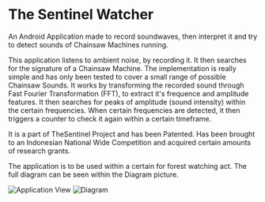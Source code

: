 # The Sentinel Watcher

An Android Application made to record soundwaves, then interpret it and try to detect sounds of Chainsaw Machines running.

This application listens to ambient noise, by recording it. It then searches for the signature of a Chainsaw Machine. The implementation is really  simple and has only been tested to cover a small range of possible Chainsaw Sounds. It works by transforming the recorded sound through Fast Fourier Transformation (FFT), to extract it's frequence and  amplitude features. It then searches for peaks of amplitude (sound intensity) within the certain frequencies. When certain frequencies are detected, it then triggers a counter to check it again within a certain timeframe.

It is a part of TheSentinel Project and has been Patented. Has been brought to an Indonesian National Wide Competition and acquired certain amounts of research grants.

The application is to be used within a certain for forest watching act. The full diagram can be seen within the Diagram picture.

![Application View](docs/splashscreen.jpg)
![Diagram](docs/diagram.jpg)